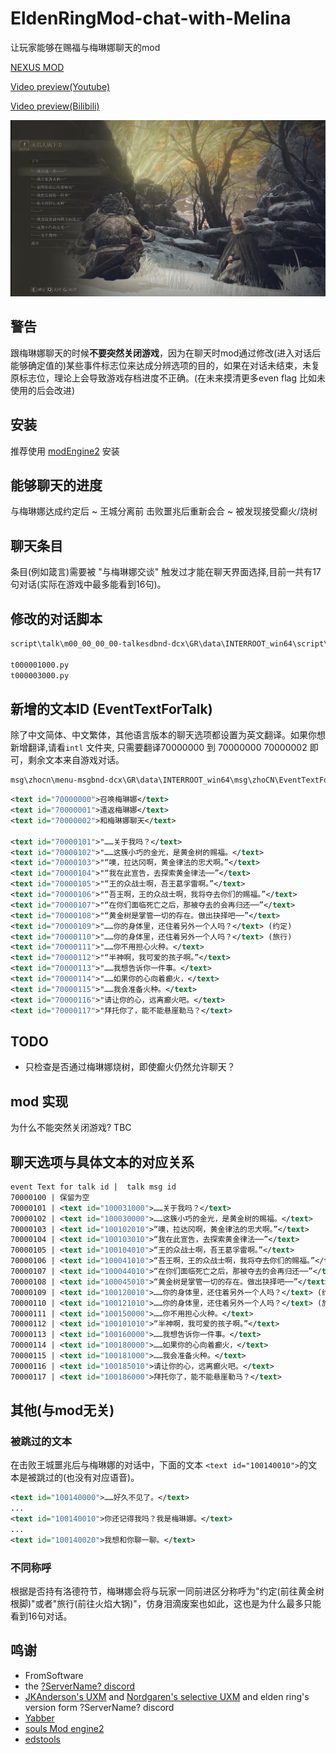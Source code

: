 # EldenRingMod-chat-with-Melina

让玩家能够在赐福与梅琳娜聊天的mod

[NEXUS MOD](https://www.nexusmods.com/eldenring/mods/1587)

[Video preview(Youtube)](https://youtu.be/PjGv6Fyrx1Y)

[Video preview(Bilibili)](https://www.bilibili.com/video/BV1vB4y1s7AY)

![Preview-zh](preview/Preview-zh.webp)

## 警告

跟梅琳娜聊天的时候**不要突然关闭游戏**，因为在聊天时mod通过修改(进入对话后能够确定值的)某些事件标志位来达成分辨选项的目的，如果在对话未结束，未复原标志位，理论上会导致游戏存档进度不正确。(在未来摸清更多even flag 比如未使用的后会改进)

## 安装

推荐使用 [modEngine2](https://github.com/soulsmods/ModEngine2) 安装

## 能够聊天的进度

与梅琳娜达成约定后 ~ 王城分离前
击败噩兆后重新会合 ~ 被发现接受癫火/烧树

## 聊天条目

条目(例如箴言)需要被 "与梅琳娜交谈" 触发过才能在聊天界面选择,目前一共有17句对话(实际在游戏中最多能看到16句)。

## 修改的对话脚本

```xml
script\talk\m00_00_00_00-talkesdbnd-dcx\GR\data\INTERROOT_win64\script\talk\m00_00_00_00

t000001000.py
t000003000.py
```

## 新增的文本ID (EventTextForTalk)

除了中文简体、中文繁体，其他语言版本的聊天选项都设置为英文翻译。如果你想新增翻译,请看```intl``` 文件夹, 只需要翻译70000000 到 70000000 70000002 即可，剩余文本来自游戏对话。

```xml
msg\zhocn\menu-msgbnd-dcx\GR\data\INTERROOT_win64\msg\zhoCN\EventTextForTalk.fmg.xml
```

``` xml
<text id="70000000">召唤梅琳娜</text>
<text id="70000001">遣返梅琳娜</text>
<text id="70000002">和梅琳娜聊天</text>

<text id="70000101">"……关于我吗？</text>
<text id="70000102">"……这簇小巧的金光，是黄金树的赐福。</text>
<text id="70000103">"“噢，拉达冈啊，黄金律法的忠犬啊。”</text>
<text id="70000104">"“我在此宣告，去探索黄金律法──”</text>
<text id="70000105">"“王的众战士啊，吾王葛孚雷啊。”</text>
<text id="70000106">"“吾王啊，王的众战士啊，我将夺去你们的赐福。”</text>
<text id="70000107">"“在你们面临死亡之后，那被夺去的会再归还──”</text>
<text id="70000108">"“黄金树是掌管一切的存在。做出抉择吧──”</text>
<text id="70000109">"……你的身体里，还住着另外一个人吗？</text> (约定)
<text id="70000110">"……你的身体里，还住着另外一个人吗？</text> (旅行)
<text id="70000111">"……你不用担心火种。</text>
<text id="70000112">"“半神啊，我可爱的孩子啊。”</text> 
<text id="70000113">"……我想告诉你一件事。</text>
<text id="70000114">"……如果你的心向着癫火，</text>
<text id="70000115">"……我会准备火种。</text>
<text id="70000116">"请让你的心，远离癫火吧。</text>
<text id="70000117">"拜托你了，能不能悬崖勒马？</text>
```

## TODO

- 只检查是否通过梅琳娜烧树，即使癫火仍然允许聊天？

## mod 实现

为什么不能突然关闭游戏?
TBC

## 聊天选项与具体文本的对应关系

``` xml
event Text for talk id |  talk msg id
70000100 | 保留为空
70000101 | <text id="100031000">……关于我吗？</text>
70000102 | <text id="100030000">……这簇小巧的金光，是黄金树的赐福。</text>
70000103 | <text id="100102010">“噢，拉达冈啊，黄金律法的忠犬啊。”</text>
70000104 | <text id="100103010">“我在此宣告，去探索黄金律法──”</text>
70000105 | <text id="100104010">“王的众战士啊，吾王葛孚雷啊。”</text>
70000106 | <text id="100041010">“吾王啊，王的众战士啊，我将夺去你们的赐福。”</text>
70000107 | <text id="100044010">“在你们面临死亡之后，那被夺去的会再归还──”</text>
70000108 | <text id="100045010">“黄金树是掌管一切的存在。做出抉择吧──”</text>
70000109 | <text id="100120010">……你的身体里，还住着另外一个人吗？</text> (约定)
70000110 | <text id="100121010">……你的身体里，还住着另外一个人吗？</text> (旅行)
70000111 | <text id="100150000">……你不用担心火种。</text>
70000112 | <text id="100101010">“半神啊，我可爱的孩子啊。”</text> 
70000113 | <text id="100160000">……我想告诉你一件事。</text>
70000114 | <text id="100180000">……如果你的心向着癫火，</text>
70000115 | <text id="100181000">……我会准备火种。</text>
70000116 | <text id="100185010">请让你的心，远离癫火吧。</text>
70000117 | <text id="100186000">拜托你了，能不能悬崖勒马？</text>
```

## 其他(与mod无关)

### 被跳过的文本

在击败王城噩兆后与梅琳娜的对话中，下面的文本 ```<text id="100140010">```的文本是被跳过的(也没有对应语音)。

```xml
<text id="100140000">……好久不见了。</text>
...
<text id="100140010">你还记得我吗？我是梅琳娜。</text>
...
<text id="100140020">我想和你聊一聊。</text>
```

### 不同称呼

根据是否持有洛德符节，梅琳娜会将与玩家一同前进区分称呼为"约定(前往黄金树根脚)"或者"旅行(前往火焰大锅)"，仿身泪滴废案也如此，这也是为什么最多只能看到16句对话。

## 鸣谢

- FromSoftware
- the [?ServerName? discord](https://discord.gg/97qU4236)
- [JKAnderson's UXM](https://github.com/JKAnderson/UXM) and [Nordgaren's selective UXM](https://github.com/Nordgaren/UXM-Selective-Unpack) and elden ring's version form ?ServerName? discord
- [Yabber](https://github.com/JKAnderson/Yabber)
- [souls Mod engine2](https://github.com/soulsmods/ModEngine2)
- [edstools](https://github.com/thefifthmatt/ESDLang)
